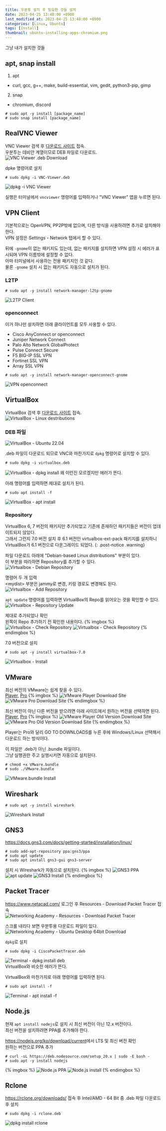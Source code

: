 ```yaml
---
title: 우분투 설치 후 필요한 것들 설치
date: 2023-04-25 13:48:00 +0900
last_modified_at: 2023-04-25 13:48:00 +0900
categories: [Linux, Ubuntu]
tags: [Install]
thumbnail: ubuntu-installing-apps-chromium.png
---
```


그냥 내가 설치한 것들

## apt, snap install
1. apt
  - curl, gcc, g++, make, build-essential, vim, gedit, python3-pip, gimp
2. snap
  - chromium, discord
```terminal
# sudo apt -y install [package_name]
# sudo snap install [package_name]
```

## RealVNC Viewer
VNC Viewer 검색 후 [다운로드 사이트](https://www.realvnc.com/en/connect/download/viewer/) 접속.  
우분투는 데비안 계열이므로 DEB 파일로 다운로드.  
![VNC Viewer .deb Download](ubuntu-install-apps-vnc-viewer-1.png)

dpke 명령어로 설치
```terminal
# sudo dpkg -i VNC-Viewer.deb
```
![dpkg -i VNC Viewer](ubuntu-install-apps-vnc-viewer-2.png)

실행은 터미널에서 `vncviewer` 명령어를 입력하거나 "VNC Viewer" 앱을 누르면 된다.

## VPN Client
기본적으로는 OpenVPN, PP2P밖에 없으며, 다른 방식을 사용하려면 추가로 설치해야 한다.  
VPN 설정은 Settings - Network 탭에서 할 수 있다.

뒤에 `-gnome`이 없는 패키지도 있는데, 없는 패키지를 설치하면 VPN 설정 시 에러가 표시되며 VPN 이름밖에 설정할 수 없다.  
아마 터미널에서 사용하는 전용 패키지인 것 같다.  
물론 `-gnome` 설치 시 없는 패키지도 자동으로 설치가 된다.

### L2TP
```terminal
# sudo apt -y install network-manager-l2tp-gnome
```
![L2TP Client](ubuntu-install-apps-vpn-l2tp.png)

### openconnect
이거 하나만 설치하면 아래 클라이언트를 모두 사용할 수 있다.
- Cisco AnyConnect or openconnect
- Juniper Network Connect
- Palo Alto Network GlobalProtect
- Pulse Connect Secure
- F5 BIG-IP SSL VPN
- Fortinet SSL VPN
- Array SSL VPN

```terminal
# sudo apt -y install network-manager-openconnect-gnome
```
![VPN openconnect](ubuntu-install-apps-vpn-openconnect.png)

## VirtualBox
VirtualBox 검색 후 [다운로드 사이트](https://www.virtualbox.org/wiki/Downloads) 접속.  
![VirtualBox - Linux destributions](ubuntu-install-apps-virtualbox-1.png)

### DEB 파일
![VirtualBox - Ubuntu 22.04](ubuntu-install-apps-virtualbox-2.png)

.deb 파일이 다운로드 되므로 VNC와 마찬가지로 `dpkg` 명령어로 설치할 수 있다.
```terminal
# sudo dpkg -i virtualbox.deb
```
![VirtualBox - dpkg install](ubuntu-install-apps-virtualbox-dpkg.png)
왜 이런진 모르겠지만 에러가 뜬다.

아래 명령어를 입력하면 제대로 설치가 된다.
```terminal
# sudo apt install -f
```
![VirtualBox - apt install](ubuntu-install-apps-virtualbox-apt.png)

### Repository
VirtualBox 6, 7 버전의 패키지만 추가되었고 기존에 존재하던 패키지들은 버전이 업데이트되지 않았다.  
그래서 그런지 7.0 버전 설치 후 6.1 버전인 virtualbox-ext-pack 패키지를 설치하니 VirtualBox가 6.1 버전으로 다운그레이드 되었다.
{: .post-notice .warning}

파일 다운로드 아래에 "Debian-based Linux distributions" 부분이 있다.  
이 부분을 따라하면 Repository를 추가할 수 있다.  
![Virtualbox - Debian Repository](ubuntu-install-apps-virtualbox-3.png)

명령어 두 개 입력  
&lt;mydist&gt; 부분은 jammy로 변경, 키링 경로도 변경해도 된다.  
![Virtualbox - Add Repository](ubuntu-install-apps-virtualbox-repository-1.png)

`apt update` 명령어를 입력하면 VirtualBox의 Repo를 읽어오는 것을 확인할 수 있다.  
![Virtualbox - Repository Update](ubuntu-install-apps-virtualbox-repository-2.png)

제대로 추가되었나 확인  
왼쪽이 Repo 추가하기 전 확인한 내용이다.
{% imgbox %}
![Virtualbox - Check Repository](ubuntu-install-apps-virtualbox-repository-3.png)
![Virtualbox - Check Repository](ubuntu-install-apps-virtualbox-repository-4.png)
{% endimgbox %}

7.0 버전으로 설치
```terminal
# sudo apt -y install virtualbox-7.0
```
![Virtualbox - Install](ubuntu-install-apps-virtualbox-repository-5.png)

## VMware
최신 버전의 VMware는 쉽게 찾을 수 있다.  
[Player](https://www.vmware.com/kr/products/workstation-player/workstation-player-evaluation.html), [Pro](https://www.vmware.com/kr/products/workstation-pro/workstation-pro-evaluation.html)
{% imgbox %}
![VMware Player Download Site](ubuntu-install-apps-vmware-player-1.png)
![VMware Pro Download Site](ubuntu-install-apps-vmware-pro-1.png)
{% endimgbox %}

최신 버전이 아닌 다른 버전을 받으려면 아래 사이트에서 원하는 버전을 선택하면 된다.  
[Player](https://customerconnect.vmware.com/en/downloads/info/slug/desktop_end_user_computing/vmware_workstation_player/17_0), [Pro](https://customerconnect.vmware.com/en/downloads/info/slug/desktop_end_user_computing/vmware_workstation_pro/17_0)
{% imgbox %}
![VMware Player Old Version Download Site](ubuntu-install-apps-vmware-player-2.png)
![VMware Pro Old Version Download Site](ubuntu-install-apps-vmware-pro-2.png)
{% endimgbox %}

Player는 Pro와 달리 GO TO DOWNLOADS를 누른 후에 Windows/Linux 선택해서 다운로드 하는 방식이다.

이 파일은 .deb가 아닌 .bundle 파일이다.  
그냥 실행권한 주고 실행시키면 자동으로 설치된다.
```terminal
# chmod +x VMware.bundle
# sudo ./VMware.bundle
```
![VMware.bundle Install](ubuntu-install-apps-vmware-install.png)

## Wireshark
```terminal
# sudo apt -y install wireshark
```
![Wireshark Install](ubuntu-install-apps-wireshark-install.png)

## GNS3
<https://docs.gns3.com/docs/getting-started/installation/linux/>
```terminal
# sudo add-apt-repository ppa:gns3/ppa
# sudo apt update                                
# sudo apt install gns3-gui gns3-server
```
설치 시 Wireshark가 자동으로 설치된다.
{% imgbox %}
![GNS3 PPA](ubuntu-install-apps-gns3-add-ppa.png)
![apt update](ubuntu-install-apps-gns3-apt-update.png)
![GNS3 Install](ubuntu-install-apps-gns3-install.png)
{% endimgbox %}

## Packet Tracer
<https://www.netacad.com/> 로그인 후 Resources - Download Packet Tracer 접속  
![Networking Academy - Resources - Download Packet Tracer](ubuntu-install-apps-packettracer-1.png)

스크롤 내리다 보면 우분투용 다운로드 파일이 있다.  
![Networking Academy - Ubuntu Desktop 64bit Download](ubuntu-install-apps-packettracer-2.png)

`dpkg`로 설치
```terminal
# sudo dpkg -i CiscoPacketTracer.deb
```
![Terminal - dpkg install deb](ubuntu-install-apps-packettracer-3.png)  
VirtualBox와 비슷한 에러가 뜬다.

VirtualBox와 마찬가지로 아래 명령어를 입력하면 된다.
```terminal
# sudo apt install -f
```
![Terminal - apt install -f](ubuntu-install-apps-packettracer-4.png)

## Node.js
현재 `apt install nodejs`로 설치 시 최신 버전이 아닌 12.x 버전이다.  
최신 버전을 설치하려면 PPA를 추가해야 한다.

<https://nodejs.org/ko/download/current>에서 LTS 및 최신 버전 확인  
원하는 버전으로 PPA 추가
```terminal
# curl -sL https://deb.nodesource.com/setup_20.x | sudo -E bash -
# sudo apt -y install nodejs
```
{% imgbox %}
![Node.js PPA](ubuntu-install-apps-nodejs-1.png)
![Node.js install](ubuntu-install-apps-nodejs-2.png)
{% endimgbox %}

## Rclone
<https://rclone.org/downloads/> 접속 후 Intel/AMD - 64 Bit 중 .deb 파일 다운로드 후 설치
```terminal
# sudo dpkg -i rclone.deb
```
![dpkg install rclone](ubuntu-install-apps-rclone.png)
